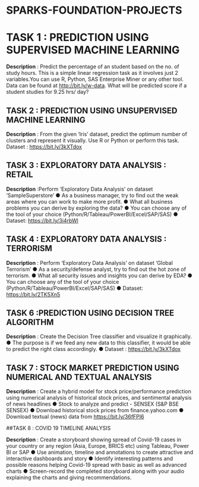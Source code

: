 # SPARKS-FOUNDATION-PROJECTS


# TASK 1 :  PREDICTION USING SUPERVISED MACHINE LEARNING

**Description** : Predict the percentage of an student based on the no. of study hours. This is a simple linear regression task as it involves just 2 variables.You can use R, Python, SAS Enterprise Miner or any other tool. Data can be found at http://bit.ly/w-data. What will be predicted score if a student studies for 9.25 hrs/ day?

## TASK 2 : PREDICTION USING UNSUPERVISED MACHINE LEARNING

**Description** : From the given ‘Iris’ dataset, predict the optimum number of clusters
and represent it visually. Use R or Python or perform this task. Dataset : https://bit.ly/3kXTdox

## TASK 3 : EXPLORATORY DATA ANALYSIS : RETAIL

**Description** :Perform ‘Exploratory Data Analysis’ on dataset ‘SampleSuperstore’
● As a business manager, try to find out the weak areas where you can
work to make more profit.
● What all business problems you can derive by exploring the data?
● You can choose any of the tool of your choice
(Python/R/Tableau/PowerBI/Excel/SAP/SAS)
● Dataset: https://bit.ly/3i4rbWl

## TASK 4 : EXPLORATORY DATA ANALYSIS : TERRORISM

**Description** : Perform ‘Exploratory Data Analysis’ on dataset ‘Global Terrorism’
● As a security/defense analyst, try to find out the hot zone of terrorism.
● What all security issues and insights you can derive by EDA?
● You can choose any of the tool of your choice
(Python/R/Tableau/PowerBI/Excel/SAP/SAS)
● Dataset: https://bit.ly/2TK5Xn5

## TASK 6 :PREDICTION USING DECISION TREE ALGORITHM

**Description** : Create the Decision Tree classifier and visualize it graphically.
● The purpose is if we feed any new data to this classifier, it would be able to
predict the right class accordingly.
● Dataset : https://bit.ly/3kXTdox


## TASK 7 : STOCK MARKET PREDICTION USING NUMERICAL AND TEXTUAL ANALYSIS

**Description** : Create a hybrid model for stock price/performance
prediction using numerical analysis of historical stock prices, and
sentimental analysis of news headlines
● Stock to analyze and predict - SENSEX (S&P BSE SENSEX)
● Download historical stock prices from finance.yahoo.com
● Download textual (news) data from https://bit.ly/36fFPI6

##TASK 8 : COVID 19 TIMELINE ANALYSIS

**Description** : Create a storyboard showing spread of Covid-19 cases in your country or
any region (Asia, Europe, BRICS etc) using Tableau, Power BI or SAP
● Use animation, timeline and annotations to create attractive and interactive
dashboards and story
● Identify interesting patterns and possible reasons helping Covid-19 spread
with basic as well as advanced charts
● Screen-record the completed storyboard along with your audio explaining the
charts and giving recommendations.

